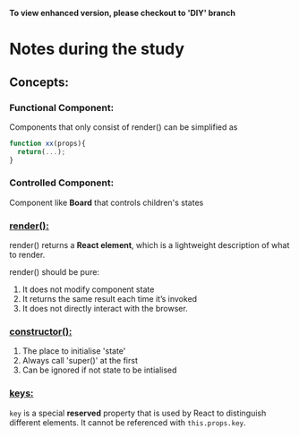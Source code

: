 **To view enhanced version, please checkout to 'DIY' branch**

#  Notes during the study

## Concepts:

### Functional Component:
Components that only consist of render() can be simplified as 
```javascript
function xx(props){
  return(...);
}
```

### Controlled Component:
Component like **Board** that controls children's states

### [render():](https://reactjs.org/docs/react-component.html#render)
render() returns a **React element**, which is a lightweight description of what to render.

render() should be pure:
1. It does not modify component state
2. It returns the same result each time it’s invoked
3. It does not directly interact with the browser. 


### [constructor():](https://reactjs.org/docs/react-component.html#constructor)
1. The place to initialise 'state'
2. Always call 'super()' at the first
3. Can be ignored if not state to be intialised


### [keys:](https://reactjs.org/tutorial/tutorial.html#keys)
```key``` is a special **reserved** property that is used by React to distinguish different elements. It cannot be referenced with ```this.props.key```.

